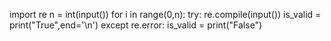 import re
n = int(input())
for i in range(0,n):
  try:
    re.compile(input())
    is_valid = print("True",end='\n')
  except re.error:
    is_valid = print("False")
